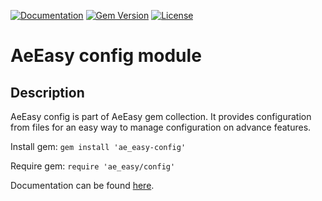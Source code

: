 [![Documentation](http://img.shields.io/badge/docs-rdoc.info-blue.svg)](http://rubydoc.org/gems/ae_easy-config/frames)
[![Gem Version](https://badge.fury.io/rb/ae_easy-config.svg)](http://github.com/answersengine/ae_easy-config/releases)
[![License](http://img.shields.io/badge/license-MIT-yellowgreen.svg)](#license)

# AeEasy config module
## Description

AeEasy config is part of AeEasy gem collection. It provides configuration from files for an easy way to manage configuration on advance features.

Install gem:
```gem install 'ae_easy-config'```

Require gem:
```require 'ae_easy/config'```

Documentation can be found [here](http://rubydoc.org/gems/ae_easy-config/frames).
